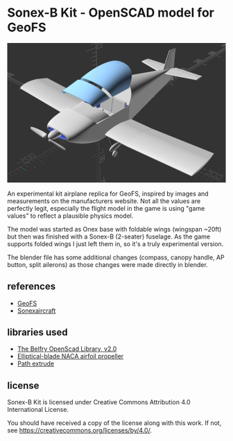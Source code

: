 # Sonex-B Kit - OpenSCAD model for GeoFS
![Sonex-B Kit](sonex-b.png "Sonex-B Kit")

An experimental kit airplane replica for GeoFS, inspired by images and measurements on the manufacturers website. Not all the values are perfectly legit, especially the flight model in the game is using "game values" to reflect a plausible physics model.

The model was started as Onex base with foldable wings (wingspan ~20ft) but then was finished with a Sonex-B (2-seater) fuselage.
As the game supports folded wings I just left them in, so it's a truly experimental version.

The blender file has some additional changes (compass, canopy handle, AP button, split ailerons) as those changes were made directly in blender.

## references
- [GeoFS](https://www.geo-fs.com/)
- [Sonexaircraft](https://www.sonexaircraft.com/)

## libraries used
- [The Belfry OpenScad Library, v2.0](https://github.com/BelfrySCAD/BOSL2)
- [Elliptical-blade NACA airfoil propeller](https://www.printables.com/model/159163-elliptical-blade-naca-airfoil-propeller-library)
- [Path extrude](https://github.com/gringer/bioinfscripts/blob/master/path_extrude.scad)

## license
Sonex-B Kit is licensed under
Creative Commons Attribution 4.0 International License.

You should have received a copy of the license along with this
work. If not, see <https://creativecommons.org/licenses/by/4.0/>.